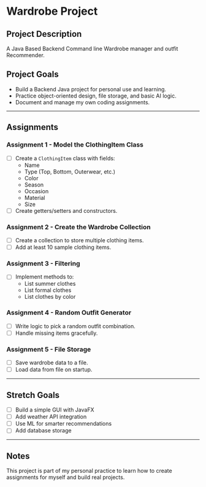 # Wardrobe Project

## Project Description

A Java Based Backend Command line Wardrobe manager and outfit Recommender.

## Project Goals

- Build a Backend Java project for personal use and learning.
- Practice object-oriented design, file storage, and basic AI logic.
- Document and manage my own coding assignments.

---

## Assignments

### Assignment 1 - Model the ClothingItem Class
- [ ] Create a `ClothingItem` class with fields:
  - Name
  - Type (Top, Bottom, Outerwear, etc.)
  - Color
  - Season
  - Occasion
  - Material
  - Size
- [ ] Create getters/setters and constructors.

### Assignment 2 - Create the Wardrobe Collection
- [ ] Create a collection to store multiple clothing items.
- [ ] Add at least 10 sample clothing items.

### Assignment 3 - Filtering
- [ ] Implement methods to:
  - List summer clothes
  - List formal clothes
  - List clothes by color

### Assignment 4 - Random Outfit Generator
- [ ] Write logic to pick a random outfit combination.
- [ ] Handle missing items gracefully.

### Assignment 5 - File Storage
- [ ] Save wardrobe data to a file.
- [ ] Load data from file on startup.

---

## Stretch Goals

- [ ] Build a simple GUI with JavaFX
- [ ] Add weather API integration
- [ ] Use ML for smarter recommendations
- [ ] Add database storage

---

## Notes

This project is part of my personal practice to learn how to create assignments for myself and build real projects.


